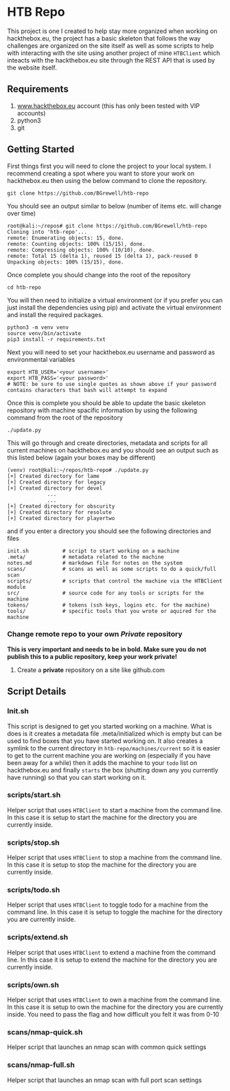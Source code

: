 # HTB Repo
This project is one I created to help stay more organized when working on hackthebox.eu, the project has a basic skeleton that follows the way challenges are organized on the site itself as well as some scripts to help with interacting with the site using another project of mine `HTBClient` which inteacts with the hackthebox.eu site through the REST API that is used by the website itself.

## Requirements
1. www.hackthebox.eu account (this has only been tested with VIP accounts)
2. python3
3. git

## Getting Started
First things first you will need to clone the project to your local system. I recommend creating a spot where you want to store your work on hackthebox.eu then using the below command to clone the repository.

```
git clone https://github.com/BGrewell/htb-repo
```

You should see an output similar to below (number of items etc. will change over time)

```
root@kali:~/repos# git clone https://github.com/BGrewell/htb-repo
Cloning into 'htb-repo'...
remote: Enumerating objects: 15, done.
remote: Counting objects: 100% (15/15), done.
remote: Compressing objects: 100% (10/10), done.
remote: Total 15 (delta 1), reused 15 (delta 1), pack-reused 0
Unpacking objects: 100% (15/15), done.
```

Once complete you should change into the root of the repository

```
cd htb-repo
```

You will then need to initialize a virtual environment (or if you prefer you can just install the dependencies using pip) and activate the virtual environment and install the required packages.

```
python3 -m venv venv
source venv/bin/activate
pip3 install -r requirements.txt
```

Next you will need to set your hackthebox.eu username and password as environmental variables

```
export HTB_USER='<your username>'
export HTB_PASS='<your password>' 
# NOTE: be sure to use single quotes as shown above if your password contains characters that bash will attempt to expand
```

Once this is complete you should be able to update the basic skeleton repository with machine spacific information by using the following command from the root of the repository

```
./update.py
```

This will go through and create directories, metadata and scripts for all current machines on hackthebox.eu and you should see an output such as this listed below (again your boxes may be different)

```
(venv) root@kali:~/repos/htb-repo# ./update.py 
[+] Created directory for lame
[+] Created directory for legacy
[+] Created directory for devel
             ...
             ...
[+] Created directory for obscurity
[+] Created directory for resolute
[+] Created directory for playertwo
```

and if you enter a directory you should see the following directories and files

```
init.sh           # script to start working on a machine
.meta/            # metadata related to the machine
notes.md          # markdown file for notes on the system
scans/            # scans as well as some scripts to do a quick/full scan
scripts/          # scripts that control the machine via the HTBClient module
src/              # source code for any tools or scripts for the machine
tokens/           # tokens (ssh keys, logins etc. for the machine)
tools/            # specific tools that you wrote or aquired for the machine
```

### Change remote repo to your own *Private* repository
**This is very important and needs to be in bold. Make sure you do not publish this to a public repository, keep your work private!**

1. Create a **private** repository on a site like github.com


## Script Details

### Init.sh
This script is designed to get you started working on a machine. What is does is it creates a metadata file .meta/initialized which is empty but can be used to find boxes that you have started working on. It also creates a symlink to the current directory in `htb-repo/machines/current` so it is easier to get to the current machine you are working on (especially if you have been away for a while) then it adds the machine to your `todo` list on hackthebox.eu and finally `starts` the box (shutting down any you currently have running) so that you can start working on it. 

### scripts/start.sh
Helper script that uses `HTBClient` to start a machine from the command line. In this case it is setup to start the machine for the directory you are currently inside.

### scripts/stop.sh
Helper script that uses `HTBClient` to stop a machine from the command line. In this case it is setup to stop the machine for the directory you are currently inside.

### scripts/todo.sh
Helper script that uses `HTBClient` to toggle todo for a machine from the command line. In this case it is setup to toggle the machine for the directory you are currently inside.

### scripts/extend.sh
Helper script that uses `HTBClient` to extend a machine from the command line. In this case it is setup to extend the machine for the directory you are currently inside.

### scripts/own.sh
Helper script that uses `HTBClient` to own a machine from the command line. In this case it is setup to own the machine for the directory you are currently inside. You need to pass the flag and how difficult you felt it was from 0-10

### scans/nmap-quick.sh
Helper script that launches an nmap scan with common quick settings

### scans/nmap-full.sh
Helper script that launches an nmap scan with full port scan settings
